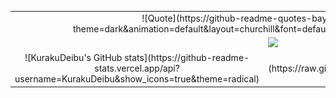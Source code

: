 <table width="100%" align="center">
  <tr>
    <td align="center" colspan="2">
      <!-- Quotes -->
      ![Quote](https://github-readme-quotes-bay.vercel.app/quote?theme=dark&animation=default&layout=churchill&font=default&quoteType=random&fontColor=white)
    </td>
  </tr>
  
  <tr>
    <td align="center" colspan="2">
      <!-- GitHub Trophies -->
      <img src="https://github-profile-trophy.vercel.app/?username=KurakuDeibu&theme=gruvbox&row=1&column=6&no-frame=true&no-bg=true" />
    </td>
  </tr>
  
  <tr>
    <td align="center">
      <!-- GitHub Stats -->
      ![KurakuDeibu's GitHub stats](https://github-readme-stats.vercel.app/api?username=KurakuDeibu&show_icons=true&theme=radical)
    </td>
    <td align="center">
      <!-- GitHub Snake in Dark Mode -->
      ![GitHub Snake Dark](https://raw.githubusercontent.com/Platane/snk/output/github-contribution-grid-snake-dark.svg)
    </td>
  </tr>
</table>

